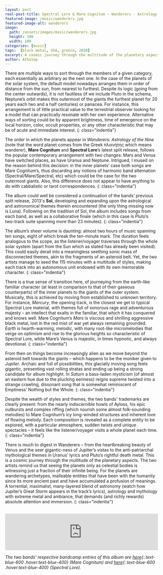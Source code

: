 ```yaml
---
layout: post
real-post-title: Spectral Lore & Mare Cognitum – Wanderers - Astrology of the Nine (I, Voidhanger, 2020)
featured-image: /music/wanderers.jpg
featured-image-alt: wanderers
image:
  path: /assets/images/music/wanderers.jpg
  height: 100
  width: 100
categories: [music]
tags:  [black metal, USA, greece, 2020]
excerpt: A cosmic journey through the multitude of the planetary aspects.
author: Athotep
---
```


There are multiple ways to sort through the members of a given category, each essentially as arbitrary as the next one. In the case of the planets of the solar system, the default model nowadays arranges them in order of distance from the sun, from nearest to furthest. Despite its logic (going from the center outwards), it is not faultless (if we include Pluto in the schema, Neptune’s orbit makes this outermost of the giants the furthest planet for 20 years each two and a half centuries) or panacea. For instance, this arrangement is of little practical value to the terrestrial observer looking for a model that can practically  resonate with her own experience. Alternative ways of sorting could be by apparent brightness, time of emergence on the local horizon, color, occult properties, or any other characteristic that may be of acute and immediate interest.
{: class="indentia"}

The order in which the planets appear in *Wanderers: Astrology of the Nine* (note that the word planet comes from the Greek πλανήτης which means wanderer), **Mare Cognitum** and **Spectral Lore**’s latest split release, follows the popular contemporary arrangement with two changes: Mars and Venus have switched places, as have Uranus and Neptune. Intrigued, I mused on the reason behind this decision: in the inner planets’ case both songs are Mare Cognitum’s, thus discarding any notions of harmonic band alternation (Spectral/Mare/Spectral, etc) which could be the case for the two outermost giants. Also, this difference does not appear to have anything to do with cabbalistic or tarot correspondences.
{: class="indentia"}

The album could well be considered a continuation of the bands’ previous split release, 2013's **Sol**, developing and expanding upon the astrological and astronomical themes therein encountered (the only thing missing now is Luna). Following on the tradition of Sol, the album includes songs from each band, as well as a collaborative finale (which in this case is *Pluto*’s two-track suite spanning more than 23 minutes).
{: class="indentia"}

The album’s sheer volume is daunting: almost two hours of music spanning ten songs, eight of which break the ten-minute mark. The duration feels analogous to the scope, as the listener/voyager traverses through the whole solar system (apart from the Sun which as stated has already been visited). This could easily derail into a meaningless seething sonic mass of disconnected themes, akin to the fragments of an asteroid belt. Yet, the two artists manage to seed the 115 minutes with a multitude of styles, making each track into an autonomous unit endowed with its own memorable character.
{: class="indentia"}

There is a true sense of transition here, of journeying from the earth-like familiar character (at least in comparison to that of their gaseous counterparts) of the inner planets to the giants of the outer system. Musically, this is achieved by moving from established to unknown territory. For instance, *Mercury*, the opening track, is the closest we get to typical Spectral Lore material, with themes full of sonorous rage and adventurous majesty – an intellect that exalts in the familiar, that which it has conquered and knows well. Mare Cognitum’s *Mars* is viscous and shrilling aggressive black metal, lost in the red mist of war yet always remaining grounded. *Earth* is hearth-warming, melodic, with many root-like micromelodies that verge on optimism and rise to the glorious heights so characteristic of Spectral Lore, while Mare’s Venus is majestic, in times hypnotic, and always devotional.
{: class="indentia"}

From then on things become increasingly alien as we move beyond the asteroid belt towards the giants – which happens to be the moniker given to *Jupiter*. Archaic and full of possibilities, this glacially moving song feels gigantic, presenting vast rolling stratas and ending up being a strong candidate for album highlight. In *Saturn* a bass-laden mysticism (of almost an eastern hue due to the plucking eeriness) reigns supreme twisted into a strange crawling, dissonant song that is somewhat reminiscent of Emptiness’ Nothing but the Whole.
{: class="indentia"}

Despite the wealth of styles and themes, the two bands' trademarks are clearly present: from the nearly indiscernible howls of Ayloss, his epic outbursts and complex riffing (which nourish some almost folk-sounding melodies) to Mare Cognitum’s icy long-winded structures and inherent love of flowing melody. Each composition is revealed as a complete entity to be explored, with a particular atmosphere, sudden twists and unique spectacles – it feels like the listener/voyager visits a whole planet each time.
{: class="indentia"}

There is much to digest in Wanderers – from the heartbreaking beauty of Venus and the seer gigantic-ness of Jupiter’s vistas to the anti-patriarchal mythological themes in Uranus’ lyrics and Pluto’s rightful death metal. This is a cosmic journey through the multitude of the planetary aspects. The two artists remind us that seeing the planets only as celestial bodies is witnessing just a fraction of their infinite being. For the planets are wandering archetypes, malleable entities that have been with the humanity since its more ancient past and have accumulated a profusion of meanings. A torrential, maximalist, many-layered blend of astronomy (watch how Jupiter’s Great Storm appears in the track’s lyrics), astrology and mythology with extreme metal and ambiance, that demands (and richly rewards) absolute attention and immersion.
{: class="indentia"}  
<br>
<iframe style="border: 0; width: 100%; height: 120px;" src="https://bandcamp.com/EmbeddedPlayer/album=3830871853/size=large/bgcol=ffffff/linkcol=0687f5/tracklist=false/artwork=small/transparent=true/" seamless><a href="http://i-voidhangerrecords.bandcamp.com/album/wanderers-astrology-of-the-nine">Wanderers: Astrology Of The Nine by SPECTRAL LORE and MARE COGNITUM</a></iframe>  
<br>

*The two bands' respective bandcamp entries of this album are [here](https://marecognitum.bandcamp.com/album/wanderers-astrology-of-the-nine){:.text-blue-600 .hover:text-blue-400} (Mare Cognitum) and [here](https://spectrallore.bandcamp.com/album/wanderers-astrology-of-the-nine){:.text-blue-600 .hover:text-blue-400} (Spectral Lore).*